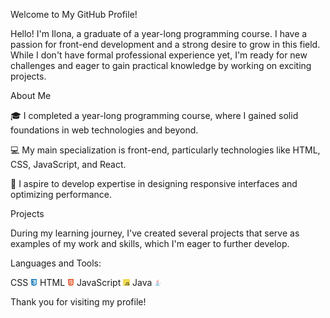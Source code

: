 Welcome to My GitHub Profile!

Hello! 
I'm Ilona, a graduate of a year-long programming course. 
I have a passion for front-end development and a strong desire to grow in this field.
While I don't have formal professional experience yet,
I'm ready for new challenges and eager to gain practical knowledge by working on exciting projects.

About Me

🎓 I completed a year-long programming course, where I gained solid foundations in web technologies and beyond.

💻 My main specialization is front-end, particularly technologies like HTML, CSS, JavaScript, and React.

🚀 I aspire to develop expertise in designing responsive interfaces and optimizing performance.

Projects

During my learning journey, I've created several projects that serve as examples of my work and skills, which I'm eager to further develop.

Languages and Tools:

CSS [<img src="https://raw.githubusercontent.com/devicons/devicon/master/icons/css3/css3-original.svg" alt="CSS Logo" width="11">](https://developer.mozilla.org/en-US/docs/Web/CSS)
HTML [<img src="https://raw.githubusercontent.com/devicons/devicon/master/icons/html5/html5-original.svg" alt="HTML Logo" width="11">](https://developer.mozilla.org/en-US/docs/Web/HTML)
JavaScript [<img src="https://raw.githubusercontent.com/devicons/devicon/master/icons/javascript/javascript-original.svg" alt="JavaScript Logo" width="11">](https://developer.mozilla.org/en-US/docs/Web/JavaScript)
Java [<img src="https://raw.githubusercontent.com/devicons/devicon/master/icons/java/java-original.svg" alt="Java Logo" width="11">](https://www.java.com/)


Thank you for visiting my profile!








